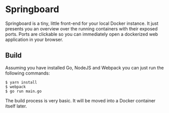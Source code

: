 # Springboard

Springboard is a tiny, little front-end for your local Docker instance. It just presents you an overview over the running containers with their exposed ports. Ports are clickable so you can immediately open a dockerized web application in your browser.

## Build

Assuming you have installed Go, NodeJS and Webpack you can just run the following commands:

    $ yarn install
    $ webpack
    $ go run main.go

The build process is very basic. It will be moved into a Docker container itself later.
